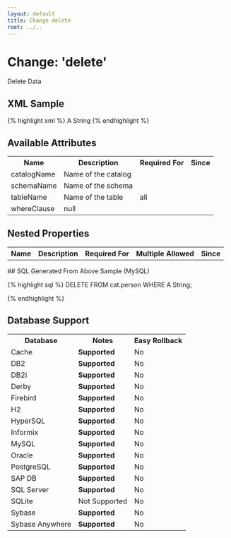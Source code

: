 ```yaml
---
layout: default
title: Change delete
root: ../..
---
```


<!-- ====================================================== -->
<!-- GENERATED BY ChangeDocGenerator DO NOT MODIFY MANUALLY -->
<!-- ====================================================== -->

# Change: 'delete'

Delete Data

## XML Sample ##

{% highlight xml %}
<delete catalogName="cat"
        schemaName="public"
        tableName="person">
    <whereClause>A String</whereClause>
</delete>
{% endhighlight %}

## Available Attributes ##

<table>
<tr><th>Name</th><th>Description</th><th>Required&nbsp;For</th><th>Since</th></tr>
<tr><td style='vertical-align: top'>catalogName</td><td>Name of the catalog</td><td style='vertical-align: top'></td><td style='vertical-align: top'></td></tr>
<tr><td style='vertical-align: top'>schemaName</td><td>Name of the schema</td><td style='vertical-align: top'></td><td style='vertical-align: top'></td></tr>
<tr><td style='vertical-align: top'>tableName</td><td>Name of the table</td><td style='vertical-align: top'>all</td><td style='vertical-align: top'></td></tr>
<tr><td style='vertical-align: top'>whereClause</td><td>null</td><td style='vertical-align: top'></td><td style='vertical-align: top'></td></tr>
</table>

## Nested Properties ##

<table>
<tr><th>Name</th><th>Description</th><th>Required&nbsp;For</th><th>Multiple&nbsp;Allowed</th><th>Since</th></tr>
</table>
## SQL Generated From Above Sample (MySQL)

{% highlight sql %}
DELETE FROM cat.person  WHERE A String;


{% endhighlight %}

## Database Support

<table style='border:1;'>
<tr><th>Database</th><th>Notes</th><th>Easy Rollback</th></tr>
<tr><td>Cache</td><td><b>Supported</b></td><td>No</td></tr>
<tr><td>DB2</td><td><b>Supported</b></td><td>No</td></tr>
<tr><td>DB2i</td><td><b>Supported</b></td><td>No</td></tr>
<tr><td>Derby</td><td><b>Supported</b></td><td>No</td></tr>
<tr><td>Firebird</td><td><b>Supported</b></td><td>No</td></tr>
<tr><td>H2</td><td><b>Supported</b></td><td>No</td></tr>
<tr><td>HyperSQL</td><td><b>Supported</b></td><td>No</td></tr>
<tr><td>Informix</td><td><b>Supported</b></td><td>No</td></tr>
<tr><td>MySQL</td><td><b>Supported</b></td><td>No</td></tr>
<tr><td>Oracle</td><td><b>Supported</b></td><td>No</td></tr>
<tr><td>PostgreSQL</td><td><b>Supported</b></td><td>No</td></tr>
<tr><td>SAP DB</td><td><b>Supported</b></td><td>No</td></tr>
<tr><td>SQL Server</td><td><b>Supported</b></td><td>No</td></tr>
<tr><td>SQLite</td><td>Not Supported</td><td>No</td></tr>
<tr><td>Sybase</td><td><b>Supported</b></td><td>No</td></tr>
<tr><td>Sybase Anywhere</td><td><b>Supported</b></td><td>No</td></tr>
</table>
